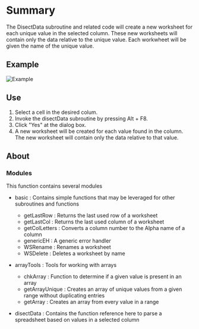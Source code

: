 # Summary
The DisectData subroutine and related code will create a new worksheet for each unique value in the selected column. These new worksheets will contain only the data relative to the unique value. Each workwheet will be given the name of the unique value. 

## Example
![Example](/images/example.gif)

## Use
  1. Select a cell in the desired colum. 
  1. Invoke the disectData subroutine by pressing Alt + F8. 
  1. Click "Yes" at the dialog box. 
  1. A new worksheet will be created for each value found in the column. The new worksheet will contain only the data relative to that value. 

## About 

### Modules
This function contains several modules 

  * basic : Contains simple functions that may be leveraged for other subroutines and functions
    * getLastRow : Returns the last used row of a worksheet
    * getLastCol : Returns the last used column of a worksheet
    * getColLetters : Converts a column number to the Alpha name of a column 
    * genericEH : A generic error handler 
    * WSRename : Renames a worksheet
    * WSDelete : Deletes a worksheet by name 

  * arrayTools : Tools for working with arrays 
    * chkArray : Function to determine if a given value is present in an array 
    * getArrayUnique : Creates an array of unique values from a given range without duplicating entries
    * getArray : Creates an array from every value in a range

  * disectData : Contains the function reference here to parse a spreadsheet based on values in a selected column

